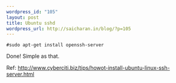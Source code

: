 ```yaml
--- 
wordpress_id: "105"
layout: post
title: Ubuntu sshd
wordpress_url: http://saicharan.in/blog/?p=105
---
```



 <code>#sudo apt-get install openssh-server</code>


Done! Simple as that.

Ref: <a href="http://www.cyberciti.biz/tips/howot-install-ubuntu-linux-ssh-server.html" target="_blank">http://www.cyberciti.biz/tips/howot-install-ubuntu-linux-ssh-server.html</a>
